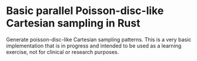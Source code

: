 # Basic parallel Poisson-disc-like Cartesian sampling in Rust

Generate poisson-disc-like Cartesian sampling patterns. This is a very basic implementation
that is in progress and intended to be used as a learning exercise, not for clinical or research
purposes.
